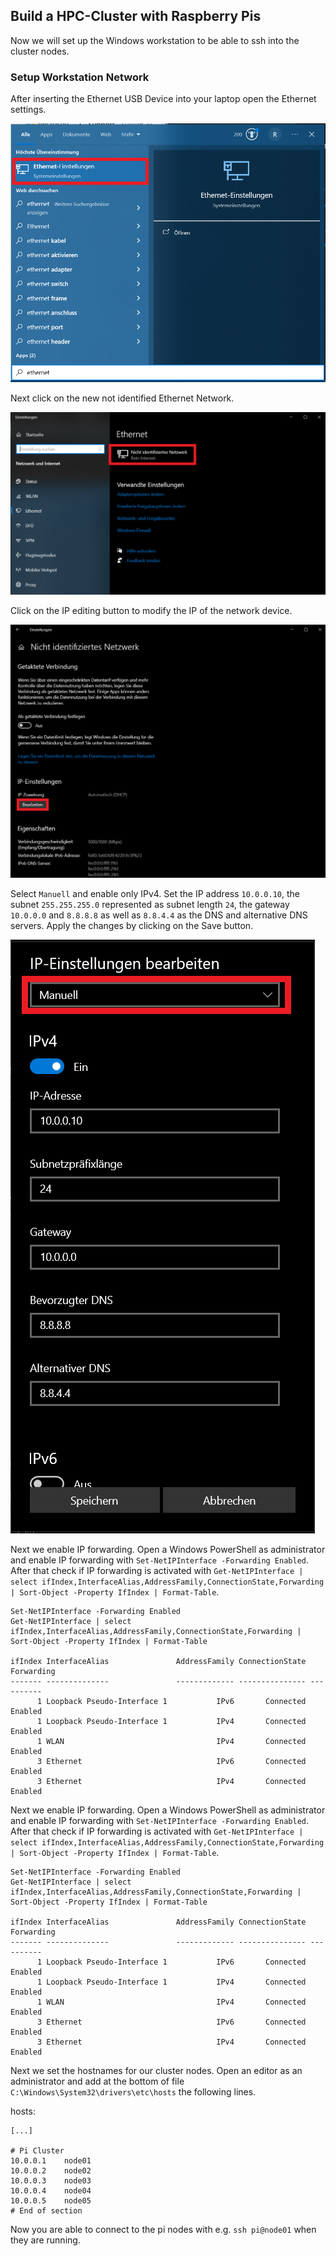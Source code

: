 ## Build a HPC-Cluster with Raspberry Pis

Now we will set up the Windows workstation to be able to ssh into the cluster nodes.

### Setup Workstation Network

After inserting the Ethernet USB Device into your laptop open the Ethernet settings.

![openEthernetSettings.png](pictures/openEthernetSettings.png)

Next click on the new not identified Ethernet Network.

![ethernetSettings.png](pictures/ethernetSettings.png)

Click on the IP editing button to modify the IP of the network device.

![changeIPSettings.png](pictures/changeIPSettings.png)

Select `Manuell` and enable only IPv4. Set the IP address `10.0.0.10`, the subnet `255.255.255.0` represented as subnet length `24`, the gateway `10.0.0.0` and `8.8.8.8` as well as `8.8.4.4` as the DNS and alternative DNS servers. Apply the changes by clicking on the Save button.

![IPSettings.png](pictures/IPSettings.png)

Next we enable IP forwarding. Open a Windows PowerShell as administrator and enable IP forwarding with `Set-NetIPInterface -Forwarding Enabled`. After that check if IP forwarding is activated with `Get-NetIPInterface | select ifIndex,InterfaceAlias,AddressFamily,ConnectionState,Forwarding | Sort-Object -Property IfIndex | Format-Table`.

```
Set-NetIPInterface -Forwarding Enabled
Get-NetIPInterface | select ifIndex,InterfaceAlias,AddressFamily,ConnectionState,Forwarding | Sort-Object -Property IfIndex | Format-Table

ifIndex InterfaceAlias               AddressFamily ConnectionState Forwarding
------- --------------               ------------- --------------- ----------
      1 Loopback Pseudo-Interface 1           IPv6       Connected    Enabled
      1 Loopback Pseudo-Interface 1           IPv4       Connected    Enabled
      1 WLAN                                  IPv4       Connected    Enabled
      3 Ethernet                              IPv6       Connected    Enabled
      3 Ethernet                              IPv4       Connected    Enabled
```

Next we enable IP forwarding. Open a Windows PowerShell as administrator and enable IP forwarding with `Set-NetIPInterface -Forwarding Enabled`. After that check if IP forwarding is activated with `Get-NetIPInterface | select ifIndex,InterfaceAlias,AddressFamily,ConnectionState,Forwarding | Sort-Object -Property IfIndex | Format-Table`.

```
Set-NetIPInterface -Forwarding Enabled
Get-NetIPInterface | select ifIndex,InterfaceAlias,AddressFamily,ConnectionState,Forwarding | Sort-Object -Property IfIndex | Format-Table

ifIndex InterfaceAlias               AddressFamily ConnectionState Forwarding
------- --------------               ------------- --------------- ----------
      1 Loopback Pseudo-Interface 1           IPv6       Connected    Enabled
      1 Loopback Pseudo-Interface 1           IPv4       Connected    Enabled
      1 WLAN                                  IPv4       Connected    Enabled
      3 Ethernet                              IPv6       Connected    Enabled
      3 Ethernet                              IPv4       Connected    Enabled
```

Next we set the hostnames for our cluster nodes. Open an editor as an administrator and add at the bottom of file `C:\Windows\System32\drivers\etc\hosts` the following lines.

hosts:

```
[...]

# Pi Cluster
10.0.0.1	node01
10.0.0.2	node02
10.0.0.3	node03
10.0.0.4	node04
10.0.0.5	node05
# End of section
```

Now you are able to connect to the pi nodes with e.g. `ssh pi@node01` when they are running.
